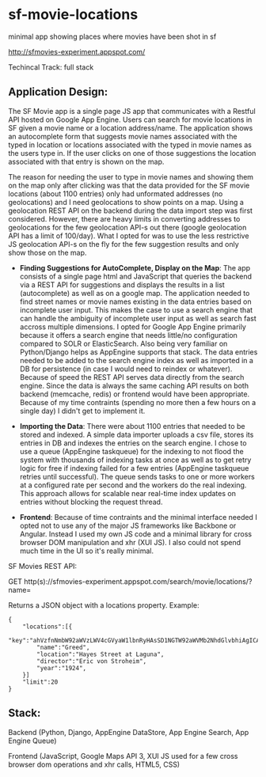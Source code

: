 sf-movie-locations
==================

minimal app showing places where movies have been shot in sf

http://sfmovies-experiment.appspot.com/

Techincal Track: full stack 


Application Design:
--------------

The SF Movie app is a single page JS app that communicates with a Restful API hosted on Google App Engine. Users can search for movie locations in SF given a movie name or a location address/name. The application shows an autocomplete form that suggests movie names associated with the typed in location or locations associated with the typed in movie names as the users type in. If the user clicks on one of those suggestions the location associated with that entry is shown on the map. 

The reason for needing the user to type in movie names and showing them on the map only after clicking was that the data provided for the SF movie locations (about 1100 entries) only had unformated addresses (no geolocations) and I need geolocations to show points on a map. Using a geolocation REST API on the backend during the data import step was first considered. However, there are heavy limits in converting addresses to geolocations for the few geolocation API-s out there (google geolocation API has a limit of 100/day). What I opted for was to use the less restrictive JS geolocation API-s on the fly for the few suggestion results and only show those on the map.


- **Finding Suggestions for AutoComplete, Display on the Map**: 
The app consists of a single page html and JavaScript that queries the backend via a REST API for suggestions and displays the results in a list (autocomplete) as well as on a google map. The application needed to find street names or movie names existing in the data entries based on incomplete user input. This makes the case to use a search engine that can handle the ambiguity of incomplete user input as well as search fast accross multiple dimensions. I opted for Google App Engine primarily because it offers a search engine that needs little/no configuration compared to SOLR or ElasticSearch. Also being very familiar on Python/Django helps as AppEngine supports that stack. The data entries needed to be added to the search engine index as well as imported in a DB for persistence (in case I would need to reindex or whatever). Because of speed the REST API serves data directly from the search engine. Since the data is always the same caching API results on both backend (memcache, redis) or frontend would have been appropriate. Because of my time contraints (spending no more then a few hours on a single day) I didn't get to implement it.



- **Importing the Data**:
There were about 1100 entries that needed to be stored and indexed. A simple data importer uploads a csv file, stores its entries in DB and indexes the entries on the search engine. I chose to use a queue (AppEngine taskqueue) for the indexing to not flood the system with thousands of indexing tasks at once as well as to get retry logic for free if indexing failed for a few entries (AppEngine taskqueue retries until successful). The queue sends tasks to one or more workers at a configured rate per second and the workers do the real indexing. This approach allows for scalable near real-time index updates on entries without blocking the request thread.



- **Frontend**:
Because of time contraints and the minimal interface needed I opted not to use any of the major JS frameworks like Backbone or Angular. Instead I used my own JS code and a minimal library for cross browser DOM manipulation and xhr (XUI JS). I also could not spend much time in the UI so it's really minimal.




SF Movies REST API:

GET http(s)://sfmovies-experiment.appspot.com/search/movie/locations/?name=<movie name or street name in SF>

Returns a JSON object with a locations property. Example:

    {
        "locations":[{
            "key":"ahVzfnNmbW92aWVzLWV4cGVyaW1lbnRyHAsSD1NGTW92aWVMb2NhdGlvbhiAgICA2reXCgw", 
            "name":"Greed", 
            "location":"Hayes Street at Laguna", 
            "director":"Eric von Stroheim", 
            "year":"1924", 
        }]
        "limit":20
    }


Stack:
--------------

Backend (Python, Django, AppEngine DataStore, App Engine Search, App Engine Queue)

Frontend (JavaScript, Google Maps API 3, XUI JS used for a few cross browser dom operations and xhr calls, HTML5, CSS)
